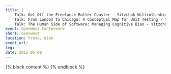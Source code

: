 ```yaml
---
title: |
    Talk: Get Off the Freelance Roller-Coaster - Yitzchok Willroth <br>
    Talk: From London to Chicago: A Conceptual Map for Unit Testing - Yitzchok Willroth <br>
    Talk: The Human Side of Software: Managing Cognitive Bias - Yitzchok Willroth
event: OpenWest Conference
short: openwest
location: Provo, Utah
event_url:
leg: 
date: 2015-05-08
---
```

{% block content %}
{% endblock %}